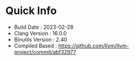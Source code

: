 # Quick Info
* Build Date : 2023-02-28
* Clang Version : 16.0.0
* Binutils Version : 2.40
* Compiled Based : https://github.com/llvm/llvm-project/commit/abf32977
